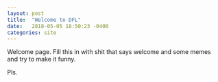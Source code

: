```yaml
---
layout: post
title:  "Welcome to DFL"
date:   2018-05-05 18:50:23 -0400
categories: site
---
```


Welcome page. Fill this in with shit that says welcome and some memes and try
to make it funny.

Pls.
